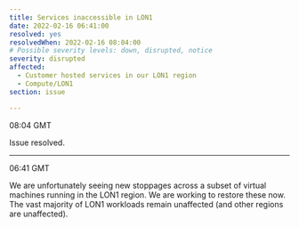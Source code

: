 ```yaml
---
title: Services inaccessible in LON1
date: 2022-02-16 06:41:00 
resolved: yes
resolvedWhen: 2022-02-16 08:04:00 
# Possible severity levels: down, disrupted, notice
severity: disrupted
affected:
  - Customer hosted services in our LON1 region
  - Compute/LON1
section: issue

---
```


08:04 GMT 

Issue resolved.

---

06:41 GMT

We are unfortunately seeing new stoppages across a subset of virtual machines running in the LON1 region. We are working to restore these now. The vast majority of LON1 workloads remain unaffected (and other regions are unaffected).
